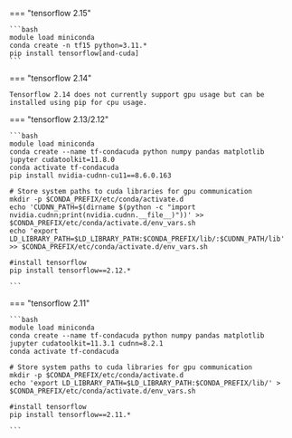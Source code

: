 === "tensorflow 2.15"

    ```bash
    module load miniconda
    conda create -n tf15 python=3.11.*
    pip install tensorflow[and-cuda]
    ```

=== "tensorflow 2.14"

    Tensorflow 2.14 does not currently support gpu usage but can be installed using pip for cpu usage.

=== "tensorflow 2.13/2.12"

    ```bash
    module load miniconda
    conda create --name tf-condacuda python numpy pandas matplotlib jupyter cudatoolkit=11.8.0 
    conda activate tf-condacuda
    pip install nvidia-cudnn-cu11==8.6.0.163

    # Store system paths to cuda libraries for gpu communication
    mkdir -p $CONDA_PREFIX/etc/conda/activate.d
    echo 'CUDNN_PATH=$(dirname $(python -c "import nvidia.cudnn;print(nvidia.cudnn.__file__)"))' >> $CONDA_PREFIX/etc/conda/activate.d/env_vars.sh
    echo 'export LD_LIBRARY_PATH=$LD_LIBRARY_PATH:$CONDA_PREFIX/lib/:$CUDNN_PATH/lib' >> $CONDA_PREFIX/etc/conda/activate.d/env_vars.sh

    #install tensorflow
    pip install tensorflow==2.12.*

    ```

=== "tensorflow 2.11"

    ```bash
    module load miniconda
    conda create --name tf-condacuda python numpy pandas matplotlib jupyter cudatoolkit=11.3.1 cudnn=8.2.1
    conda activate tf-condacuda

    # Store system paths to cuda libraries for gpu communication
    mkdir -p $CONDA_PREFIX/etc/conda/activate.d
    echo 'export LD_LIBRARY_PATH=$LD_LIBRARY_PATH:$CONDA_PREFIX/lib/' > $CONDA_PREFIX/etc/conda/activate.d/env_vars.sh

    #install tensorflow
    pip install tensorflow==2.11.*

    ```

